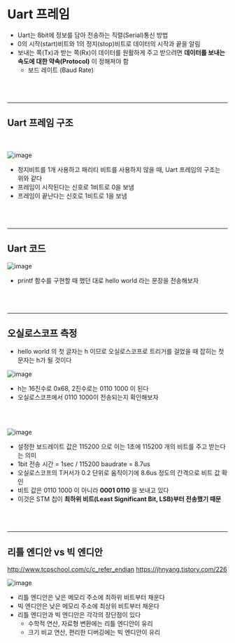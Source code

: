 # Uart 프레임

* Uart는 8bit에 정보를 담아 전송하는 직렬(Serial)통신 방법
* 0의 시작(start)비트와 1의 정지(stop)비트로 데이터의 시작과 끝을 알림
* 보내는 쪽(Tx)과 받는 쪽(Rx)이 데이터를 원활하게 주고 받으려면 __데이터를 보내는 속도에 대한 약속(Protocol)__ 이 정해져야 함
  + 보드 레이트 (Baud Rate)
<br></br>
<br></br>
___
## Uart 프레임 구조
<br></br>
![image](https://github.com/htts1049/Embedded/assets/130421694/1c8de536-1f9e-4ea5-a16c-4b71782ca3ea)

* 정지비트를 1개 사용하고 패리티 비트를 사용하지 않을 때, Uart 프레임의 구조는 위와 같다
* 프레임이 시작된다는 신호로 1비트로 0을 보냄
* 프레임이 끝난다는 신호로 1비트로 1을 보냄
<br></br>
<br></br>
___
## Uart 코드

![image](https://github.com/htts1049/Embedded/assets/130421694/00281a86-4ae8-4d27-9f9b-8c5867249090)

* printf 함수를 구현할 때 했던 대로 hello world 라는 문장을 전송해보자
<br></br>
<br></br>
___
## 오실로스코프 측정

* hello world 의 첫 글자는 h 이므로 오실로스코프로 트리거를 걸었을 때 잡히는 첫 문자는 h가 될 것이다

![image](https://github.com/htts1049/Embedded/assets/130421694/7d43148c-06d8-425f-8995-710bc264908a)

* h는 16진수로 0x68, 2진수로는 0110 1000 이 된다
* 오실로스코프에서 0110 1000이 전송되는지 확인해보자

<br></br>

![image](https://github.com/htts1049/Embedded/assets/130421694/73677367-cd8b-41f1-952f-4de965c573f5)

* 설정한 보드레이트 값은 115200 으로 이는 1초에 115200 개의 비트를 주고 받는다는 의미
* 1bit 전송 시간 = 1sec / 115200 baudrate = 8.7us
* 오실로스코프의 T커서가 0.2 단위로 움직이기에 8.6us 정도의 간격으로 비트 값 확인
* 비트 값은 0110 1000 이 아니라 __0001 0110__ 을 보내고 있다
* 이것은 STM 칩이 __최하위 비트(Least Significant Bit, LSB)부터 전송했기 때문__
<br></br>
<br></br>
___
## 리틀 엔디안 vs 빅 엔디안

http://www.tcpschool.com/c/c_refer_endian
https://jhnyang.tistory.com/226

![image](https://github.com/htts1049/Embedded/assets/130421694/d3ffd477-1a9e-44d2-8b8c-c5e524a39da8)

* 리틀 엔디안은 낮은 메모리 주소에 최하위 비트부터 채운다
* 빅 엔디안은 낮은 메모리 주소에 최상위 비트부터 채운다
* 리틀 엔디안과 빅 엔디안은 각각의 장단점이 있다
	+ 수학적 연산, 자료형 변환에는 리틀 엔디안이 유리
	+ 크기 비교 연산, 편리한 디버깅에는 빅 엔디안이 유리